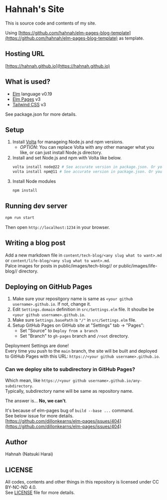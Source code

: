 # Hahnah's Site

This is source code and contents of my site.

Using [https://github.com/hahnah/elm-pages-blog-template](https://github.com/hahnah/elm-pages-blog-template) as template.

## Hosting URL

[https://hahnah.github.io](https://hahnah.github.io)

## What is used?

- [Elm](https://elm-lang.org/) language v0.19
- [Elm Pages](https://elm-pages.com/) v3
- [Tailwind CSS](https://tailwindcss.com/) v3

See package.json for more details.

## Setup

1. Install [Volta](https://volta.sh/) for manageing Node.js and npm versions.
   - _OPTION_: You can replace Volta with any other manager what you like, or can just install Node.js directory.
2. Install and set Node.js and npm with Volta like below.
   ```bash
   volta install node@22 # See accurate version in package.json. Or you can use newer version by your own.
   volta install npm@11 # See accurate version in package.json. Or you can use newer version by your own.
   ```
3. Install Node modules
   ```bash
   npm install
   ```

## Running dev server

```bash
npm run start
```

Then open `http://localhost:1234` in your browser.

## Writing a blog post

Add a new markdown file in `content/tech-blog/<any slug what to want>.md` or `content/life-blog/<any slug what to want>.md`.  
Palce images for posts in public/images/tech-blog/<slug>/ or public/images/life-blog/<slug>/ directory.

## Deploying on GitHub Pages

1. Make sure your repositgory name is same as `<your github username>.github.io`. If not, change it.
2. Edit `Settings.domain` definition in `src/Settings.elm` file. It shoulbe be `<your github username>.github.io`.
3. Make sure `Settings.basePath` is `"/"` in `src/Settings.elm` file.
4. Setup GitHub Pages on GitHub site at "Settings" tab -> "Pages":
   - Set "Source" to `Deploy from a branch`
   - Set "Branch" to `gh-pages` branch and `/root` directory.

Deployment Settings are done!  
Every time you push to the `main` branch, the site will be built and deployed to GitHub Pages with this URL: `https://<your github username>.github.io`.

### Can we deploy site to subdirectory in GitHub Pages?

Which mean, like `https://<your github username>.github.io/any-subdirectory`.  
Typically, subdirectory name will be same as repository name.

The answer is... **No, we can't**.

It's because of elm-pages bug of `build --base ...` command.  
See below issue for more details.  
[https://github.com/dillonkearns/elm-pages/issues/404](https://github.com/dillonkearns/elm-pages/issues/404)

## Author

Hahnah (Natsuki Harai)

## LICENSE

All codes, contents and other things in this repository is licensed under CC BY-NC-ND 4.0.  
See [LICENSE](LICENSE) file for more details.
